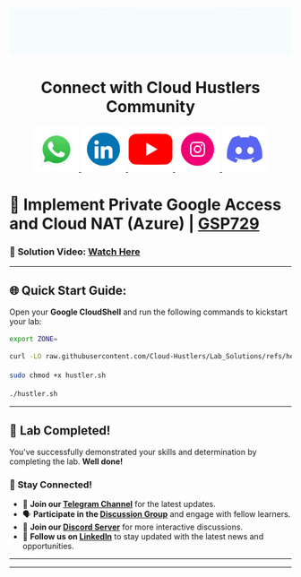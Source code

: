 ![API Gateway Banner](https://raw.githubusercontent.com/Cloud-Hustlers/content/f9a8642976ea21cd234c91239431e41f05264842/gif/12.gif)

<div align="center">
  
# Connect with Cloud Hustlers Community
</div>

<p align="center">
  <a href="https://whatsapp.cloudhustlers.in" target="_blank">
    <img src="https://raw.githubusercontent.com/Cloud-Hustlers/content/main/gif/whatsapp.gif" alt="WhatsApp" width="80">
  </a>
  <a href="https://in.linkedin.com/company/cloud-hustlers" target="_blank">
    <img src="https://raw.githubusercontent.com/Cloud-Hustlers/content/main/gif/linkedin%20gif.gif" alt="LinkedIn" width="80">
  </a>
  <a href="https://www.youtube.com/@CloudHustlers" target="_blank">
    <img src="https://raw.githubusercontent.com/Cloud-Hustlers/content/main/gif/youtube.png" alt="Youtube" width="80">
  </a>
  <a href="https://instagram.com/cloud_hustlers" target="_blank">
    <img src="https://raw.githubusercontent.com/Cloud-Hustlers/content/main/gif/insta.gif" alt="Instagram" width="80">
  </a>
  <a href="https://discord.gg/MdbVq7BJNd" target="_blank">
    <img src="https://raw.githubusercontent.com/Cloud-Hustlers/content/main/gif/discord.gif" alt="GitHub" width="80">
  </a>
</p>


# 🚀 Implement Private Google Access and Cloud NAT (Azure) | [GSP729](https://www.cloudskillsboost.google/catalog_lab/6088)

### 🔗 **Solution Video:** [Watch Here](https://www.youtube.com/@CloudHustlers/videos)

---

## 🌐 **Quick Start Guide:**

Open your **Google CloudShell** and run the following commands to kickstart your lab:

```bash
export ZONE=
```

```bash
curl -LO raw.githubusercontent.com/Cloud-Hustlers/Lab_Solutions/refs/heads/main/Implement%20Private%20Google%20Access%20and%20Cloud%20NAT%20Azure/hustler.sh

sudo chmod +x hustler.sh

./hustler.sh
```

---

## 🎉 **Lab Completed!**

You've successfully demonstrated your skills and determination by completing the lab. **Well done!**

### 🌟 **Stay Connected!**

- 🔔 **Join our [Telegram Channel](https://t.me/Cloud_Hustlers)** for the latest updates.
- 🗣 **Participate in the [Discussion Group](https://t.me/Cloud_Hustlers)** and engage with fellow learners.
- 💬 **Join our [Discord Server](https://discord.gg/STKYdjyv)** for more interactive discussions.
- 💼 **Follow us on [LinkedIn](https://www.linkedin.com/company/hustler-linkedin/)** to stay updated with the latest news and opportunities.


---



---
